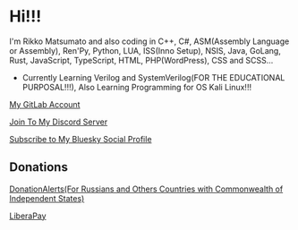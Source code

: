 # Hi!!!

I'm Rikko Matsumato and also coding in C++, C#, ASM(Assembly Language or Assembly), Ren'Py, Python, LUA, ISS(Inno Setup), NSIS, Java, GoLang, Rust, JavaScript, TypeScript, HTML, PHP(WordPress), CSS and SCSS...

- Currently Learning Verilog and SystemVerilog(FOR THE EDUCATIONAL PURPOSAL!!!), Also Learning Programming for OS Kali Linux!!!

[My GitLab Account](https://gitlab.com/RikkoMatsumato)

[Join To My Discord Server](https://discord.gg/U2P5Hrcq9C)

[Subscribe to My Bluesky Social Profile](https://bsky.app/profile/rikkomatsumato.bsky.social)

## Donations

[DonationAlerts(For Russians and Others Countries with Commonwealth of Independent States)](https://donationalerts.com/r/rikkomatsumato)

[LiberaPay](https://liberapay.com/RikkoMatsumatoOfficial/donate)
